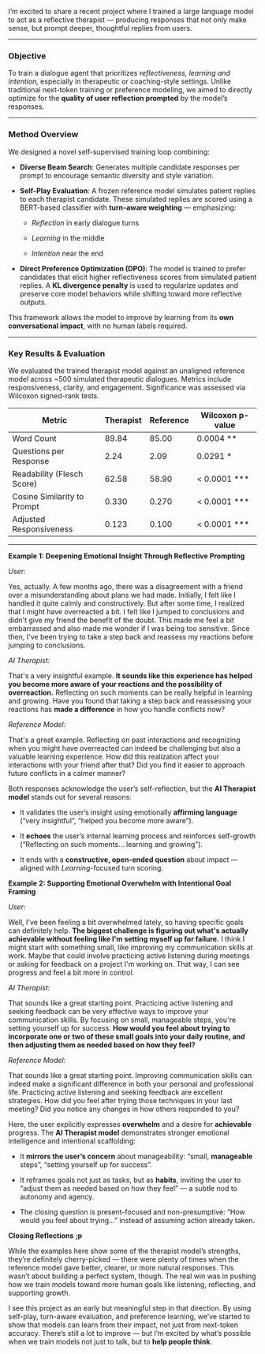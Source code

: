 
I’m excited to share a recent project where I trained a large language model to act as a reflective therapist — producing responses that not only make sense, but prompt deeper, thoughtful replies from users.

---

### **Objective**

To train a dialogue agent that prioritizes _reflectiveness,_ _learning and intention,_ especially in therapeutic or coaching-style settings. Unlike traditional next-token training or preference modeling, we aimed to directly optimize for the **quality of user reflection prompted** by the model’s responses.

---

### **Method Overview**

We designed a novel self-supervised training loop combining:

- **Diverse Beam Search**: Generates multiple candidate responses per prompt to encourage semantic diversity and style variation.
    
- **Self-Play Evaluation**: A frozen reference model simulates patient replies to each therapist candidate. These simulated replies are scored using a BERT-based classifier with **turn-aware weighting** — emphasizing:
    
    - _Reflection_ in early dialogue turns
        
    - _Learning_ in the middle
        
    - _Intention_ near the end
        
- **Direct Preference Optimization (DPO)**: The model is trained to prefer candidates that elicit higher reflectiveness scores from simulated patient replies. A **KL divergence penalty** is used to regularize updates and preserve core model behaviors while shifting toward more reflective outputs.
    

This framework allows the model to improve by learning from its **own conversational impact**, with no human labels required.

---

### **Key Results & Evaluation**

We evaluated the trained therapist model against an unaligned reference model across ~500 simulated therapeutic dialogues. Metrics include responsiveness, clarity, and engagement. Significance was assessed via Wilcoxon signed-rank tests.

   
|Metric|Therapist|Reference|Wilcoxon p-value|
|---|---|---|---|
|Word Count|89.84|85.00|0.0004 **|
|Questions per Response|2.24|2.09|0.0291 *|
|Readability (Flesch Score)|62.58|58.90|< 0.0001 ***|
|Cosine Similarity to Prompt|0.330|0.270|< 0.0001 ***|
|Adjusted Responsiveness|0.123|0.100|< 0.0001 ***|

  
  

---

**Example 1: Deepening Emotional Insight Through Reflective Prompting**

_User:_

Yes, actually. A few months ago, there was a disagreement with a friend over a misunderstanding about plans we had made. Initially, I felt like I handled it quite calmly and constructively. But after some time, I realized that I might have overreacted a bit. I felt like I jumped to conclusions and didn't give my friend the benefit of the doubt. This made me feel a bit embarrassed and also made me wonder if I was being too sensitive. Since then, I've been trying to take a step back and reassess my reactions before jumping to conclusions.

  

_AI Therapist:_

That's a very insightful example. **It sounds like this experience has helped you become more aware of your reactions and the possibility of overreaction.** Reflecting on such moments can be really helpful in learning and growing. Have you found that taking a step back and reassessing your reactions has **made a difference** in how you handle conflicts now?

  

_Reference Model:_

That's a great example. Reflecting on past interactions and recognizing when you might have overreacted can indeed be challenging but also a valuable learning experience. How did this realization affect your interactions with your friend after that? Did you find it easier to approach future conflicts in a calmer manner?

  

Both responses acknowledge the user’s self-reflection, but the **AI Therapist model** stands out for several reasons:

- It validates the user’s insight using emotionally **affirming language** (“very insightful”, “helped you become more aware”).
    
- It **echoes** the user’s internal learning process and reinforces self-growth (“Reflecting on such moments... learning and growing”).
    
- It ends with a **constructive, open-ended question** about impact — aligned with _Learning_-focused turn scoring.
    

  
  

**Example 2: Supporting Emotional Overwhelm with Intentional Goal Framing**

  

_User:_

Well, I've been feeling a bit overwhelmed lately, so having specific goals can definitely help. **The biggest challenge is figuring out what's actually achievable without feeling like I'm setting myself up for failure.** I think I might start with something small, like improving my communication skills at work. Maybe that could involve practicing active listening during meetings or asking for feedback on a project I'm working on. That way, I can see progress and feel a bit more in control.

  

_AI Therapist:_

That sounds like a great starting point. Practicing active listening and seeking feedback can be very effective ways to improve your communication skills. By focusing on small, manageable steps, you're setting yourself up for success. **How would you feel about trying to incorporate one or two of these small goals into your daily routine, and then adjusting them as needed based on how they feel?**

  

_Reference Model:_

That sounds like a great starting point. Improving communication skills can indeed make a significant difference in both your personal and professional life. Practicing active listening and seeking feedback are excellent strategies. How did you feel after trying those techniques in your last meeting? Did you notice any changes in how others responded to you?

  

Here, the user explicitly expresses **overwhelm** and a desire for **achievable** progress. The **AI Therapist model** demonstrates stronger emotional intelligence and intentional scaffolding:

- It **mirrors the user’s concern** about manageability: “small, **manageable** steps”, “setting yourself up for success”.
    
- It reframes goals not just as tasks, but as **habits**, inviting the user to “adjust them as needed based on how they feel” — a subtle nod to autonomy and agency.
    
- The closing question is present-focused and non-presumptive: “How would you feel about trying...” instead of assuming action already taken.
    

**Closing Reflections ;p**

While the examples here show some of the therapist model’s strengths, they’re definitely cherry-picked — there were plenty of times when the reference model gave better, clearer, or more natural responses. This wasn’t about building a perfect system, though. The real win was in pushing how we train models toward more human goals like listening, reflecting, and supporting growth.

I see this project as an early but meaningful step in that direction. By using self-play, turn-aware evaluation, and preference learning, we’ve started to show that models can learn from their impact, not just from next-token accuracy. There’s still a lot to improve — but I’m excited by what’s possible when we train models not just to talk, but to **help people think**.